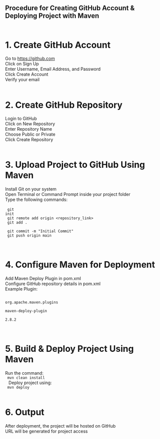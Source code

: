 ## Procedure for Creating GitHub Account & Deploying Project with Maven<br><br>
# 1. Create GitHub Account<br>
Go to https://github.com<br>
Click on Sign Up<br>
Enter Username, Email Address, and Password<br>
Click Create Account<br>
Verify your email<br><br>
# 2. Create GitHub Repository<br>
Login to GitHub<br>
Click on New Repository<br>
Enter Repository Name<br>
Choose Public or Private<br>
Click Create Repository<br><br>
# 3. Upload Project to GitHub Using Maven<br>
Install Git on your system<br>
Open Terminal or Command Prompt inside your project folder<br>
Type the following commands:<br><br>
<code>
git init  <br>
git remote add origin <repository_link>  <br>
git add .  <br>
git commit -m "Initial Commit"  <br>
git push origin main <br> 
</code><br>
# 4. Configure Maven for Deployment<br>
Add Maven Deploy Plugin in pom.xml<br>
Configure GitHub repository details in pom.xml<br>
Example Plugin:<br>
<code>
<plugin><br>
    <groupId>org.apache.maven.plugins</groupId><br>
    <artifactId>maven-deploy-plugin</artifactId><br>
    <version>2.8.2</version><br>
</plugin>
</code><br><br>
# 5. Build & Deploy Project Using Maven<br>

Run the command:<br>
<code>
mvn clean install  <br>
</code>
Deploy project using:<br>
<code>
mvn deploy 
</code><br><br>
# 6. Output<br>
After deployment, the project will be hosted on GitHub<br>
URL will be generated for project access<br>

